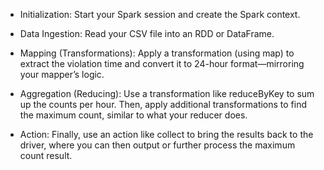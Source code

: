 * Initialization:
Start your Spark session and create the Spark context.

* Data Ingestion:
Read your CSV file into an RDD or DataFrame.

* Mapping (Transformations):
Apply a transformation (using map) to extract the violation time and convert it to 24-hour format—mirroring your mapper’s logic.

* Aggregation (Reducing):
Use a transformation like reduceByKey to sum up the counts per hour. Then, apply additional transformations to find the maximum count, similar to what your reducer does.

* Action:
Finally, use an action like collect to bring the results back to the driver, where you can then output or further process the maximum count result.